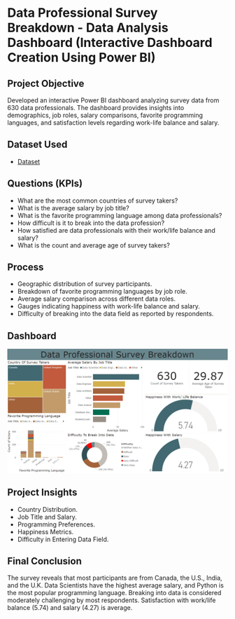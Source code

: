 # Data Professional Survey Breakdown - Data Analysis Dashboard (Interactive Dashboard Creation Using Power BI)
## Project Objective
Developed an interactive Power BI dashboard analyzing survey data from 630 data professionals. The dashboard provides insights into demographics, job roles, salary comparisons, favorite programming languages, and satisfaction levels regarding work-life balance and salary.

## Dataset Used
- <a href="https://github.com/Muhammad-Allaithi/Data-Analysis-Dashboard-Power-BI/blob/main/Data%20Professional%20Survey%20Breakdown.pbix">Dataset</a>

## Questions (KPIs)
- What are the most common countries of survey takers?
- What is the average salary by job title?
- What is the favorite programming language among data professionals?
- How difficult is it to break into the data profession?
- How satisfied are data professionals with their work/life balance and salary?
- What is the count and average age of survey takers?

## Process
- Geographic distribution of survey participants.
- Breakdown of favorite programming languages by job role.
- Average salary comparison across different data roles.
- Gauges indicating happiness with work-life balance and salary.
- Difficulty of breaking into the data field as reported by respondents.

## Dashboard
![Screenshot 2024-09-30 173409](https://github.com/Muhammad-Allaithi/Data-Analysis-Dashboard-Power-BI/blob/main/Screenshot%202024-09-30%20173409.png)

## Project Insights
- Country Distribution.
- Job Title and Salary.
- Programming Preferences.
- Happiness Metrics.
- Difficulty in Entering Data Field.

## Final Conclusion
The survey reveals that most participants are from Canada, the U.S., India, and the U.K. Data Scientists have the highest average salary, and Python is the most popular programming language. Breaking into data is considered moderately challenging by most respondents. Satisfaction with work/life balance (5.74) and salary (4.27) is average.
